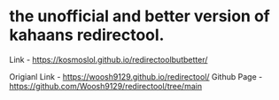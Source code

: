 # the unofficial and better version of kahaans redirectool.
Link - https://kosmoslol.github.io/redirectoolbutbetter/

Origianl Link - https://woosh9129.github.io/redirectool/
Github Page - https://github.com/Woosh9129/redirectool/tree/main
